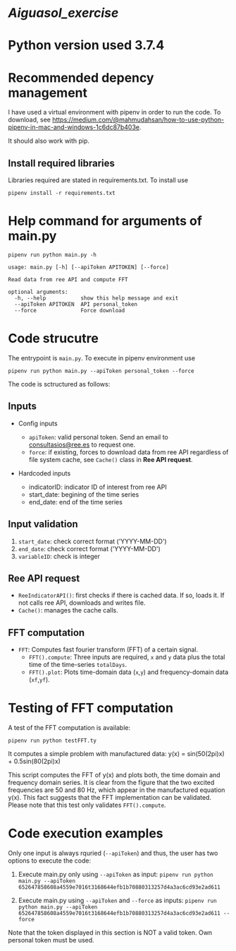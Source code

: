 # ***Aiguasol_exercise***

# Python version used 3.7.4

# Recommended depency management
I have used a virtual environment with pipenv in order to run the code. To download, see https://medium.com/@mahmudahsan/how-to-use-python-pipenv-in-mac-and-windows-1c6dc87b403e. 

It should also work with pip.

## Install required libraries
Libraries required are stated in requirements.txt. To install use

```pipenv install -r requirements.txt```

# Help command for arguments of main.py
```pipenv run python main.py -h```
```
usage: main.py [-h] [--apiToken APITOKEN] [--force]

Read data from ree API and compute FFT

optional arguments:
  -h, --help           show this help message and exit
  --apiToken APITOKEN  API personal_token
  --force              Force download
```
# Code strucutre

The entrypoint is ```main.py```. To execute in pipenv environment use 

```pipenv run python main.py --apiToken personal_token --force```

The code is sctructured as follows:

## Inputs

* Config inputs
  * ```apiToken```: valid personal token. Send an email to consultasios@ree.es to request one.
  * ```force```: if existing, forces to download data from ree API regardless of file system cache, see ```Cache()``` class in **Ree API request**.

* Hardcoded inputs
  * indicatorID: indicator ID of interest from ree API
  * start_date: begining of the time series
  * end_date: end of the time series
  
## Input validation
  1. ```start_date```: check correct format ('YYYY-MM-DD')
  2. ```end_date```: check correct format ('YYYY-MM-DD')
  3. ```variableID```: check is integer
  
## Ree API request

  * ```ReeIndicatorAPI()```: first checks if there is cached data. If so, loads it. If not calls ree API, downloads and writes file. 
  * ```Cache()```: manages the cache calls.
  
## FFT computation
  * ```FFT```: Computes fast fourier transform (FFT) of a certain signal. 
    * ```FFT().compute```: Three inputs are required, ```x``` and ```y``` data plus the total time of the time-series ```totalDays```.
    * ```FFT().plot```: Plots time-domain data (```x```,```y```) and frequency-domain data (```xf```,```yf```).
    
# Testing of FFT computation
A test of the FFT computation is available:

```pipenv run python testFFT.ty```

It computes a simple problem with manufactured data: y(x) = sin(50(2pi)x) + 0.5sin(80(2pi)x)

This script computes the FFT of y(x) and plots both, the time domain and frequency domain series. It is clear from the figure that the two excited frequencies are 50 and 80 Hz, which appear in the manufactured equation y(x). This fact suggests that the FFT implementation can be validated. Please note that this test only validates ```FFT().compute```.


# Code execution examples

Only one input is always rquried (```--apiToken```) and thus, the user has two options to execute the code:

1. Execute main.py only using ```--apiToken``` as input:
```pipenv run python main.py --apiToken 652647858608a4559e7016t3168644efb1b70880313257d4a3ac6cd93e2ad611```

2. Execute main.py using ```--apiToken``` and ```--force``` as inputs:
```pipenv run python main.py --apiToken 652647858608a4559e7016t3168644efb1b70880313257d4a3ac6cd93e2ad611 --force```

Note that the token displayed in this section is NOT a valid token. Own personal token must be used.
